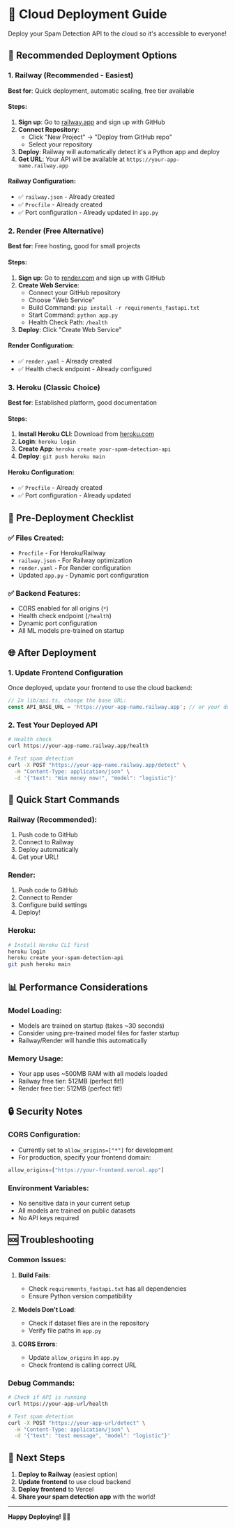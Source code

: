# 🚀 Cloud Deployment Guide

Deploy your Spam Detection API to the cloud so it's accessible to everyone!

## 🌟 Recommended Deployment Options

### 1. Railway (Recommended - Easiest)
**Best for**: Quick deployment, automatic scaling, free tier available

#### Steps:
1. **Sign up**: Go to [railway.app](https://railway.app) and sign up with GitHub
2. **Connect Repository**: 
   - Click "New Project" → "Deploy from GitHub repo"
   - Select your repository
3. **Deploy**: Railway will automatically detect it's a Python app and deploy
4. **Get URL**: Your API will be available at `https://your-app-name.railway.app`

#### Railway Configuration:
- ✅ `railway.json` - Already created
- ✅ `Procfile` - Already created  
- ✅ Port configuration - Already updated in `app.py`

### 2. Render (Free Alternative)
**Best for**: Free hosting, good for small projects

#### Steps:
1. **Sign up**: Go to [render.com](https://render.com) and sign up with GitHub
2. **Create Web Service**:
   - Connect your GitHub repository
   - Choose "Web Service"
   - Build Command: `pip install -r requirements_fastapi.txt`
   - Start Command: `python app.py`
   - Health Check Path: `/health`
3. **Deploy**: Click "Create Web Service"

#### Render Configuration:
- ✅ `render.yaml` - Already created
- ✅ Health check endpoint - Already configured

### 3. Heroku (Classic Choice)
**Best for**: Established platform, good documentation

#### Steps:
1. **Install Heroku CLI**: Download from [heroku.com](https://heroku.com)
2. **Login**: `heroku login`
3. **Create App**: `heroku create your-spam-detection-api`
4. **Deploy**: `git push heroku main`

#### Heroku Configuration:
- ✅ `Procfile` - Already created
- ✅ Port configuration - Already updated

## 🔧 Pre-Deployment Checklist

### ✅ Files Created:
- `Procfile` - For Heroku/Railway
- `railway.json` - For Railway optimization
- `render.yaml` - For Render configuration
- Updated `app.py` - Dynamic port configuration

### ✅ Backend Features:
- CORS enabled for all origins (`*`)
- Health check endpoint (`/health`)
- Dynamic port configuration
- All ML models pre-trained on startup

## 🌐 After Deployment

### 1. Update Frontend Configuration
Once deployed, update your frontend to use the cloud backend:

```typescript
// In lib/api.ts, change the base URL:
const API_BASE_URL = 'https://your-app-name.railway.app'; // or your deployed URL
```

### 2. Test Your Deployed API
```bash
# Health check
curl https://your-app-name.railway.app/health

# Test spam detection
curl -X POST "https://your-app-name.railway.app/detect" \
  -H "Content-Type: application/json" \
  -d '{"text": "Win money now!", "model": "logistic"}'
```

## 🚀 Quick Start Commands

### Railway (Recommended):
1. Push code to GitHub
2. Connect to Railway
3. Deploy automatically
4. Get your URL!

### Render:
1. Push code to GitHub  
2. Connect to Render
3. Configure build settings
4. Deploy!

### Heroku:
```bash
# Install Heroku CLI first
heroku login
heroku create your-spam-detection-api
git push heroku main
```

## 📊 Performance Considerations

### Model Loading:
- Models are trained on startup (takes ~30 seconds)
- Consider using pre-trained model files for faster startup
- Railway/Render will handle this automatically

### Memory Usage:
- Your app uses ~500MB RAM with all models loaded
- Railway free tier: 512MB (perfect fit!)
- Render free tier: 512MB (perfect fit!)

## 🔒 Security Notes

### CORS Configuration:
- Currently set to `allow_origins=["*"]` for development
- For production, specify your frontend domain:
```python
allow_origins=["https://your-frontend.vercel.app"]
```

### Environment Variables:
- No sensitive data in your current setup
- All models are trained on public datasets
- No API keys required

## 🆘 Troubleshooting

### Common Issues:

1. **Build Fails**: 
   - Check `requirements_fastapi.txt` has all dependencies
   - Ensure Python version compatibility

2. **Models Don't Load**:
   - Check if dataset files are in the repository
   - Verify file paths in `app.py`

3. **CORS Errors**:
   - Update `allow_origins` in `app.py`
   - Check frontend is calling correct URL

### Debug Commands:
```bash
# Check if API is running
curl https://your-app-url/health

# Test spam detection
curl -X POST "https://your-app-url/detect" \
  -H "Content-Type: application/json" \
  -d '{"text": "test message", "model": "logistic"}'
```

## 🎯 Next Steps

1. **Deploy to Railway** (easiest option)
2. **Update frontend** to use cloud backend
3. **Deploy frontend** to Vercel
4. **Share your spam detection app** with the world!

---

**Happy Deploying! 🚀✨**
